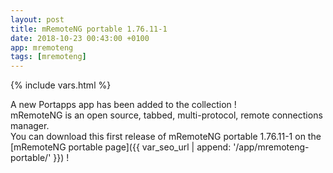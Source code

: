 ```yaml
---
layout: post
title: mRemoteNG portable 1.76.11-1
date: 2018-10-23 00:43:00 +0100
app: mremoteng
tags: [mremoteng]
---
```

{% include vars.html %}

A new Portapps app has been added to the collection !<br />
mRemoteNG is an open source, tabbed, multi-protocol, remote connections manager.<br />
You can download this first release of mRemoteNG portable 1.76.11-1 on the [mRemoteNG portable page]({{ var_seo_url | append: '/app/mremoteng-portable/' }}) !